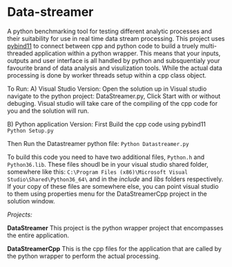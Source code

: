 # Data-streamer
A python benchmarking tool for testing different analytic processes and their suitability for use in real time data stream processing.
This project uses [pybind11](https://github.com/pybind/pybind11) to connect between cpp and python code to build a truely multi-threaded application within a python wrapper.
This means that your inputs, outputs and user interface is all handled by python and subsquentialy your favourite brand of data analysis and visulization tools. While the actual data processing is done by worker threads setup within a cpp class object. 


To Run: 
A) Visual Studio Version:
Open the solution up in Visual studio navigate to the python project: DataStreamer.py, Click Start with or without debuging.
Visual studio will take care of the compiling of the cpp code for you and the solution will run.

B) Python application Version:
First Build the cpp code using pybind11
```Python Setup.py ```

Then Run the Datastreamer python file:
```Python Datastreamer.py```

To build this code you need to have two additional files, ```Python.h``` and ```Python36.lib```. These files shoudl be in your visual studio shared folder, somewhere like this: ```C:\Program Files (x86)\Microsoft Visual Studio\Shared\Python36_64\``` and in the *include* and *libs* folders respectively. If your copy of these files are somewhere else, you can point visual studio to them using properties menu for the DataStreamerCpp project in the solution window.


*Projects:*

**DataStreamer** This project is the python wrapper project that encompasses the entire application. 

**DataStreamerCpp** This is the cpp files for the application that are called by the python wrapper to perform the actual processing.
